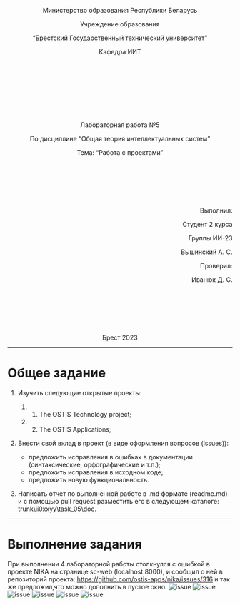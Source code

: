 <p align="center"> Министерство образования Республики Беларусь</p>
<p align="center">Учреждение образования</p>
<p align="center">“Брестский Государственный технический университет”</p>
<p align="center">Кафедра ИИТ</p>
<br><br><br><br><br><br><br>
<p align="center">Лабораторная работа №5</p>
<p align="center">По дисциплине “Общая теория интеллектуальных систем”</p>
<p align="center">Тема: “Работа с проектами”</p>
<br><br><br><br><br>
<p align="right">Выполнил:</p>
<p align="right">Студент 2 курса</p>
<p align="right">Группы ИИ-23</p>
<p align="right">Вышинский А. С.</p>
<p align="right">Проверил:</p>
<p align="right">Иванюк Д. С.</p>
<br><br><br><br><br>
<p align="center">Брест 2023</p>

---
# Общее задание #
1. Изучить следующие открытые проекты:
   1. 1. The OSTIS Technology project;
   2. 2. The OSTIS Applications;

2. Внести свой вклад в проект (в виде оформления вопросов (issues)):
    - предложить исправления в ошибках в документации (синтаксические, орфографические и т.п.);
    - предложить исправления в исходном коде;
    - предложить новую функциональность.
3. Написать отчет по выполненной работе в .md формате (readme.md) и с помощью pull request разместить его в следующем каталоге: trunk\ii0xxyy\task_05\doc.

---

# Выполнение задания #

При выполнении 4 лабораторной работы столкнулся с ошибкой в проекте NIKA на странице sc-web (localhost:8000), и сообщил о ней в репозиторий проекта: https://github.com/ostis-apps/nika/issues/316 и так же предложил,что можно дополнить в пустое окно.
![issue](5.jng)
![issue](6.jng)
![issue](1.jng)
![issue](2.jng)
![issue](4.jng)
![issue](3.jng)

